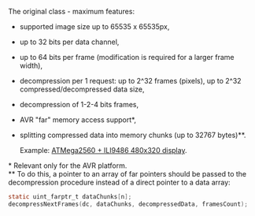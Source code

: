 The original class - maximum features:
- supported image size up to 65535 x 65535px,
- up to 32 bits per data channel,
- up to 64 bits per frame (modification is required for a larger frame width),
- decompression per 1 request: up to 2^32 frames (pixels), up to 2^32 compressed/decompressed data size,
- decompression of 1-2-4 bits frames,
- AVR "far" memory access support*,
- splitting compressed data into memory chunks (up to 32767 bytes)**.

   Example: [ATMega2560 + ILI9486 480x320 display](/Examples/AVR/Arduino_boards/Mega2560_ILI9486).

\* Relevant only for the AVR platform.  
** To do this, a pointer to an array of far pointers should be passed to the decompression procedure instead of a direct pointer to a data array:

```C
static uint_farptr_t dataChunks[n];
decompressNextFrames(dc, dataChunks, decompressedData, framesCount);
```
